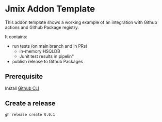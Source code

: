 # Jmix Addon Template

This addon template shows a working example of an integration with Github actions and Github Package registry.

It contains:

* run tests (on main branch and in PRs) 
  * in-memory HSQLDB
  * Junit test results in pipelin"
* publish release to Github Packages

## Prerequisite

Install [Github CLI](https://cli.github.com/) 

## Create a release

`gh release create 0.0.1`